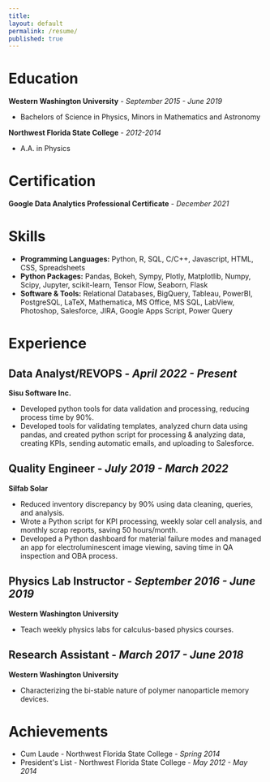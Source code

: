 ```yaml
---
title:
layout: default
permalink: /resume/
published: true
---
```


# Education
**Western Washington University** - *September 2015 - June 2019*
- Bachelors of Science in Physics, Minors in Mathematics and Astronomy

**Northwest Florida State College** - *2012-2014*
- A.A. in Physics

# Certification
**Google Data Analytics Professional Certificate** - *December 2021*

# Skills
- **Programming Languages:** Python, R, SQL, C/C++, Javascript, HTML, CSS, Spreadsheets
- **Python Packages:** Pandas, Bokeh, Sympy, Plotly, Matplotlib, Numpy, Scipy, Jupyter, scikit-learn, Tensor Flow, Seaborn, Flask
- **Software & Tools:** Relational Databases, BigQuery, Tableau, PowerBI, PostgreSQL, LaTeX, Mathematica, MS Office, MS SQL, LabView, Photoshop, Salesforce, JIRA, Google Apps Script, Power Query

# Experience
## Data Analyst/REVOPS - *April 2022 - Present*
**Sisu Software Inc.**
- Developed python tools for data validation and processing, reducing process time by 90%.
- Developed tools for validating templates, analyzed churn data using pandas, and created python script for processing & analyzing data, creating KPIs, sending automatic emails, and uploading to Salesforce.

## Quality Engineer - *July 2019 - March 2022*
**Silfab Solar**
- Reduced inventory discrepancy by 90% using data cleaning, queries, and analysis.
- Wrote a Python script for KPI processing, weekly solar cell analysis, and monthly scrap reports, saving 50 hours/month.
- Developed a Python dashboard for material failure modes and managed an app for electroluminescent image viewing, saving time in QA inspection and OBA process.

## Physics Lab Instructor - *September 2016 - June 2019*
**Western Washington University**
- Teach weekly physics labs for calculus-based physics courses.

## Research Assistant - *March 2017 - June 2018*
**Western Washington University**
- Characterizing the bi-stable nature of polymer nanoparticle memory devices.

# Achievements
- Cum Laude - Northwest Florida State College - *Spring 2014*
- President's List - Northwest Florida State College - *May 2012 - May 2014*
